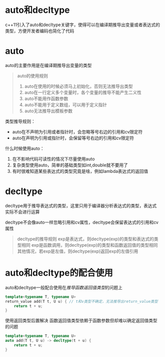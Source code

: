 # auto和decltype
c++11引入了auto和decltype关键字，使得可以在编译期推导出变量或者表达式的类型，方便开发者编码也简化了代码

# auto
auto的主要作用是在编译期推导出变量的类型


>auto的使用规则
>1. auto在使用的时候必须马上初始化，否则无法推导出类型
>2. auto在一行定义多个变量时，各个变量的推导不能产生二义性
>3. auto不能用作函数参数
>4. auto不能用于定义数组，可以用于定义指针
>5. auto无法推导出模板参数

类型推导规则：
- auto在不声明为引用或者指针时，会忽略等号右边的引用和cv限定符
- auto在声明为引用或指针时，会保留等号右边的引用和cv限定符

什么时候使用auto：
1. 在不影响代码可读性的情况下尽量使用auto
2. 复杂类型使用auto，简单的基础类型如int,double就不要用了
3. 有时很难知道某些表达式的类型究竟是啥，例如lambda表达式的返回值

# decltype
decltype用于推导表达式的类型，这里只用于编译器分析表达式的类型，表达式实际不会进行运算

decltype不会像auto一样忽略引用和cv属性，decltype会保留表达式的引用和cv属性

>decltype的推导规则
>exp是表达式，则decltype(exp)的类型和表达式的类型相同
>exp是函数调用，则decltype(exp)的类型和函数返回值的类型相同
>其他情况，若exp是左值，则decltype(exp)返回exp的左值引用


# auto和decltype的配合使用
auto和decltype一般配合使用在*推导函数返回值类型*的问题上
```c++
template<typename T, typename U>
return_value add(T t, U u) { // t和v类型不确定，无法推导出return_value类型
    return t + u;
}
```

使用返回类型后置解决 函数返回值类型依赖于函数参数但却难以确定返回值类型的问题
```c++
template<typename T, typename U>
auto add(T t, U u) -> decltype(t + u) {
    return t + u;
}
```
